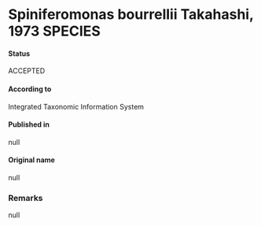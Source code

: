 Spiniferomonas bourrellii Takahashi, 1973 SPECIES
=======

#### Status
ACCEPTED

#### According to
Integrated Taxonomic Information System

#### Published in
null

#### Original name
null

### Remarks
null